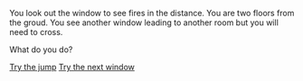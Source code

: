 You look out the window to see fires in the distance. You are two floors from the groud. You see another window leading to another room but you will need to cross.

What do you do?

[Try the jump](broken-ankle.md)
[Try the next window](slip.md)